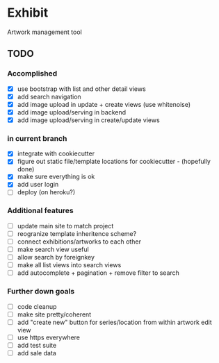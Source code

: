 # Exhibit

Artwork management tool

## TODO

### Accomplished

- [X] use bootstrap with list and other detail views
- [X] add search navigation
- [X] add image upload in update + create views (use whitenoise)
- [X] add image upload/serving in backend
- [X] add image upload/serving in create/update views

### in current branch

- [X] integrate with cookiecutter
- [X] figure out static file/template locations for cookiecutter - (hopefully done)
- [X] make sure everything is ok
- [X] add user login
- [ ] deploy (on heroku?)

### Additional features

- [ ] update main site to match project
- [ ] reogranize template inheritence scheme?
- [ ] connect exhibitions/artworks to each other
- [ ] make search view useful
- [ ] allow search by foreignkey
- [ ] make all list views into search views
- [ ] add autocomplete + pagination + remove filter to search

### Further down goals

- [ ] code cleanup
- [ ] make site pretty/coherent
- [ ] add "create new" button for series/location from within artwork edit view
- [ ] use https everywhere
- [ ] add test suite
- [ ] add sale data
